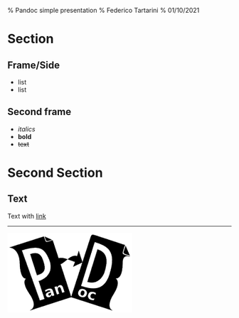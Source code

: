 % Pandoc simple presentation
% Federico Tartarini
% 01/10/2021

# Section

## Frame/Side

- list
- list

## Second frame

* _italics_
* **bold**
* ~~text~~

# Second Section

## Text

Text with [link](https://www.google.com)

------------------

![pandoc](images/pandoc.png)

